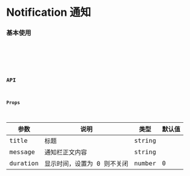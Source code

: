 # Notification 通知

### 基本使用

<code hideActions='["CSB","EXTERNAL"]' src="./basic.tsx" />

<br />

### API

#### Props

| 参数     | 说明                        | 类型   | 默认值 |
| -------- | --------------------------- | ------ | ------ |
| title    | 标题                        | string |        |
| message  | 通知栏正文内容              | string |        |
| duration | 显示时间，设置为 0 则不关闭 | number | 0      |
